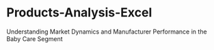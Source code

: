 # Products-Analysis-Excel
Understanding Market Dynamics and Manufacturer Performance in the Baby Care Segment

